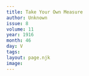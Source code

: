 ```yaml
---
title: Take Your Own Measure
author: Unknown
issue: 8
volume: 11
year: 1916
month: 46
day: V
tags:
layout: page.njk
image:
---
```


